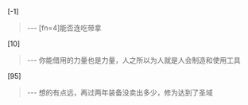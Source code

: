 
[-1] 
>--- [fn=4]能否连吃带拿<br>

[10] 
>--- 你能借用的力量也是力量，人之所以为人就是人会制造和使用工具<br>

[95] 
>--- 想的有点远，再过两年装备没卖出多少，修为达到了圣域<br>
